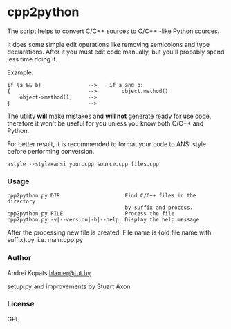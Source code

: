 # cpp2python

The script helps to convert C/C++ sources to C/C++ -like Python sources.

It does some simple edit operations like removing semicolons and type declarations.
After it you must edit code manually, but you'll probably spend less time doing it.

Example:
```
if (a && b)               -->    if a and b:
{                         -->        object.method()
    object->method();     -->
}                         -->
```

The utility **will** make mistakes and **will not** generate ready for use code,
therefore it won't be useful for you unless you know both C/C++ and Python.

For better result, it is recommended to format your code to ANSI style
before performing conversion.

```
astyle --style=ansi your.cpp source.cpp files.cpp
```

### Usage

    cpp2python.py DIR                     Find C/C++ files in the directory
                                          by suffix and process.
    cpp2python.py FILE                    Process the file
    cpp2python.py -v|--version|-h|--help  Display the help message

After the processing new file is created.
File name is {old file name with suffix}.py. i.e. main.cpp.py

### Author
Andrei Kopats <hlamer@tut.by>

setup.py and improvements by Stuart Axon

### License
GPL
